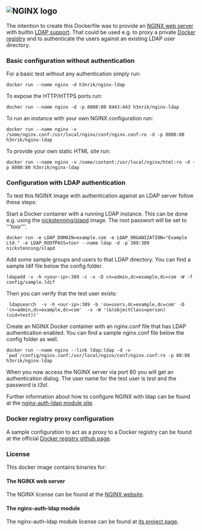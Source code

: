## ![NGINX logo](https://raw.github.com/g17/nginx-ldap/master/images/NginxLogo.gif)

The intention to create this Dockerfile was to provide an [NGINX web server](https://github.com/nginx/nginx) with builtin [LDAP support](https://github.com/kvspb/nginx-auth-ldap). That could be used e.g. to proxy a private [Docker registry](https://github.com/docker/docker-registry) and to authenticate the users against an existing LDAP user directory.

### Basic configuration without authentication
For a basic test without any authentication simply run:


	docker run --name nginx -d h3nrik/nginx-ldap


To expose the HTTP/HTTPS ports run:


	docher run --name nginx -d -p 8080:80 8443:443 h3nrik/nginx-ldap


To run an instance with your own NGINX configuration run:


	docker run --name nginx -v /some/nginx.conf:/usr/local/nginx/conf/nginx.conf:ro -d -p 8080:80 h3nrik/nginx-ldap


To provide your own static HTML site run:


	docker run --name nginx -v /some/content:/usr/local/nginx/html:ro -d -p 8080:80 h3nrik/nginx-ldap


### Configuration with LDAP authentication

To test this NGINX image with authentication against an LDAP server follow these steps:

Start a Docker container with a running LDAP instance. This can be done e.g. using the [nickstenning/slapd](https://registry.hub.docker.com/u/nickstenning/slapd/) image. The root passwort will be set to '''toor'''.


	docker run -e LDAP_DOMAIN=example.com -e LDAP_ORGANIZATION="Example Ltd." -e LDAP_ROOTPASS=toor --name ldap -d -p 389:389 nickstenning/slapd


Add some sample groups and users to that LDAP directory. You can find a sample ldif file below the config folder.


	ldapadd -v -h <your-ip>:389 -c -x -D cn=admin,dc=example,dc=com -W -f config/sample.ldif


Then you can verify that the test user exists:


	 ldapsearch  -v -h <our-ip>:389 -b 'ou=users,dc=example,dc=com' -D 'cn=admin,dc=example,dc=com'  -x -W '(&(objectClass=person)(uid=test))'


Create an NGINX Docker container with an nginx.conf file that has LDAP authentication enabled. You can find a sample nginx.conf file below the config folder as well.


	docker run --name nginx --link ldap:ldap -d -v `pwd`/config/nginx.conf:/usr/local/nginx/conf/nginx.conf:ro -p 80:80 h3nrik/nginx-ldap


When you now access the NGINX server via port 80 you will get an authentication dialog. The user name for the test user is *test* and the password is *t3st*.

Further information about how to configure NGINX with ldap can be found at the [nginx-auth-ldap module site](https://github.com/kvspb/nginx-auth-ldap).

### Docker registry proxy configuration

A sample configuration to act as a proxy to a Docker registry can be found at the official [Docker registry github page](https://github.com/docker/docker-registry/blob/master/contrib/nginx/nginx_1-3-9.conf).

### License

This docker image contains binaries for:

#### The NGINX web server

The NGINX license can be found at the [NGINX website](http://nginx.org/LICENSE).

#### The nginx-auth-ldap module

The nginx-auth-ldap module license can be found at [its project page](https://github.com/kvspb/nginx-auth-ldap/blob/master/LICENSE).
